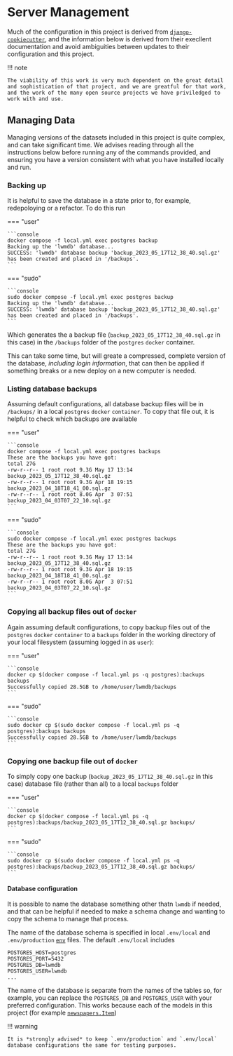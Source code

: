 # Server Management 

Much of the configuration in this project is derived from [`django-cookiecutter`](https://cookiecutter-django.readthedocs.io), and the information below is derived from their execllent documentation and avoid ambiguities between updates to their configuration and this project.

!!! note

    The viability of this work is very much dependent on the great detail and sophistication of that project, and we are greatful for that work, and the work of the many open source projects we have priviledged to work with and use.

## Managing Data

Managing versions of the datasets included in this project is quite complex, and can take significant time. We advises reading through all the instructions below before running any of the commands provided, and ensuring you have a version consistent with what you have installed locally and run.

### Backing up 

It is helpful to save the database in a state prior to, for example, redepoloying or a refactor. To do this run

=== "user"

    ```console
    docker compose -f local.yml exec postgres backup
    Backing up the 'lwmdb' database...
    SUCCESS: 'lwmdb' database backup 'backup_2023_05_17T12_38_40.sql.gz' has been created and placed in '/backups'.
    ```

=== "sudo"

    ```console
    sudo docker compose -f local.yml exec postgres backup
    Backing up the 'lwmdb' database...
    SUCCESS: 'lwmdb' database backup 'backup_2023_05_17T12_38_40.sql.gz' has been created and placed in '/backups'.
    ```

Which generates the a backup file (`backup_2023_05_17T12_38_40.sql.gz` in this case) in the `/backups` folder of the `postgres` `docker` container.

This can take some time, but will greate a compressed, complete version of the database, *including login information*, that can then be applied if something breaks or a new deploy on a new computer is needed.

### Listing database backups

Assuming default configurations, all database backup files will be in `/backups/` in a local `postgres` `docker` `container`. To copy that file out, it is helpful to check which backups are available

=== "user"

    ```console
    docker compose -f local.yml exec postgres backups
    These are the backups you have got:
    total 27G
    -rw-r--r-- 1 root root 9.3G May 17 13:14 backup_2023_05_17T12_38_40.sql.gz
    -rw-r--r-- 1 root root 9.3G Apr 18 19:15 backup_2023_04_18T18_41_00.sql.gz
    -rw-r--r-- 1 root root 8.0G Apr  3 07:51 backup_2023_04_03T07_22_10.sql.gz
    ```

=== "sudo"

    ```console
    sudo docker compose -f local.yml exec postgres backups
    These are the backups you have got:
    total 27G
    -rw-r--r-- 1 root root 9.3G May 17 13:14 backup_2023_05_17T12_38_40.sql.gz
    -rw-r--r-- 1 root root 9.3G Apr 18 19:15 backup_2023_04_18T18_41_00.sql.gz
    -rw-r--r-- 1 root root 8.0G Apr  3 07:51 backup_2023_04_03T07_22_10.sql.gz
    ```

### Copying all backup files out of `docker`

Again assuming default configurations, to copy backup files out of the `postgres` `docker` `container` to a `backups` folder in the working directory of your local filesystem (assuming logged in as `user`): 

=== "user"

    ```console
    docker cp $(docker compose -f local.yml ps -q postgres):backups backups
    Successfully copied 28.5GB to /home/user/lwmdb/backups
    ```

=== "sudo"

    ```console
    sudo docker cp $(sudo docker compose -f local.yml ps -q postgres):backups backups
    Successfully copied 28.5GB to /home/user/lwmdb/backups
    ```

### Copying one backup file out of `docker`

To simply copy one backup (`backup_2023_05_17T12_38_40.sql.gz` in this case) database file (rather than all) to a local `backups` folder

=== "user"

    ```console
    docker cp $(docker compose -f local.yml ps -q postgres):backups/backup_2023_05_17T12_38_40.sql.gz backups/
    ```

=== "sudo"

    ```console
    sudo docker cp $(sudo docker compose -f local.yml ps -q postgres):backups/backup_2023_05_17T12_38_40.sql.gz backups/
    ```

#### Database configuration

It is possible to name the database something other thatn `lwmdb` if needed, and that can be helpful if needed to make a schema change and wanting to copy the schema to manage that process. 

The name of the database schema is specified in local `.env/local` and `.env/production` [`env`](https://docs.docker.com/compose/environment-variables/env-file/) files. The default `.env/local` includes

```env
POSTGRES_HOST=postgres
POSTGRES_PORT=5432
POSTGRES_DB=lwmdb
POSTGRES_USER=lwmdb
...
```

The name of the database is separate from the names of the tables so, for example, you can replace the `POSTGRES_DB` and `POSTGRES_USER` with your preferred configuration. This works because each of the models in this project (for example [`newspapers.Item`](/reference/newspapers/models/#newspapers.models.Item))


!!! warning

    It is *strongly advised* to keep `.env/production` and `.env/local` database configurations the same for testing purposes. 
